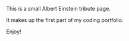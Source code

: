 This is a small Albert Einstein tribute page.

It makes up the first part of my coding portfolio.

Enjoy!
